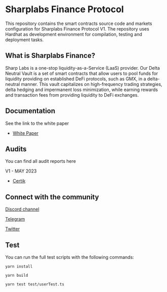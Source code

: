 # Sharplabs Finance Protocol

This repository contains the smart contracts source code and markets configuration for Sharplabs Finance Protocol V1. The repository uses Hardhat as development environment for compilation, testing and deployment tasks.

## What is Sharplabs Finance?

Sharp Labs is a one-stop liquidity-as-a-Service (LaaS) provider. Our Delta Neutral Vault is a set of smart contracts that allow users to pool funds for liquidity providing on established DeFi protocols, such as GMX, in a delta-neutral manner. This vault capitalizes on high-frequency trading strategies, delta hedging and impermanent loss minimization, while earning rewards and transaction fees from providing liquidity to DeFi exchanges.

## Documentation

See the link to the white paper 

- [White Paper](https://sharplabs.finance/doc/)

## Audits 

You can find all audit reports here

V1 - MAY 2023

- [Certik](./audit/REP-final-20230508T031115Z.pdf)


## Connect with the community

[Discord channel](https://discord.gg/NdFQSFxPtc)

[Telegram](https://t.me/SharpLabsOfficial) 

[Twitter](https://twitter.com/sharp_labs?s=21&t=UiJQds_02kyBFnNJ-dXqfQ)

## Test

You can run the full test scripts with the following commands:

```
yarn install

yarn build

yarn test test/userTest.ts
```
